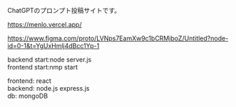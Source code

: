 ChatGPTのプロンプト投稿サイトです。  
  
https://menlo.vercel.app/  
  
https://www.figma.com/proto/LVNps7EamXw9c1bCRMjboZ/Untitled?node-id=0-1&t=YgUxHmlj4dBcc1Yp-1  
  
  
backend start:node server.js  
frontend start:nmp start  

frontend: react  
backend: node.js express.js  
db: mongoDB  
